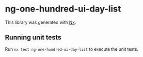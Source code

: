 # ng-one-hundred-ui-day-list

This library was generated with [Nx](https://nx.dev).

## Running unit tests

Run `nx test ng-one-hundred-ui-day-list` to execute the unit tests.
